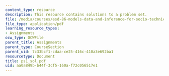 ```yaml
---
content_type: resource
description: This resource contains solutions to a problem set.
file: /media/courses/esd-86-models-data-and-inference-for-socio-technical-systems-spring-2007/aa0a849bb44f3cf5160af72c056517e1_ps1_sol.pdf
file_type: application/pdf
learning_resource_types:
- Assignments
ocw_type: OCWFile
parent_title: Assignments
parent_type: CourseSection
parent_uid: 7c33bcf1-cdaa-ce25-416c-410a3e692ba1
resourcetype: Document
title: ps1_sol.pdf
uid: aa0a849b-b44f-3cf5-160a-f72c056517e1
---
```

